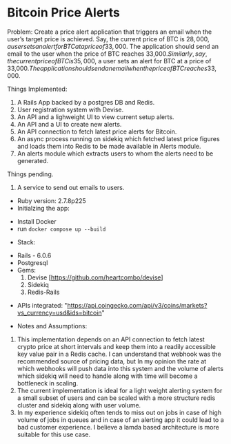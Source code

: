 # Bitcoin Price Alerts

Problem:
Create a price alert application that triggers an email when the user’s target price is
achieved.
Say, the current price of BTC is $28,000, a user sets an alert for BTC at a price of 33,000$.
The application should send an email to the user when the price of BTC reaches 33,000$.
Similarly, say, the current price of BTC is 35,000$, a user sets an alert for BTC at a price of
33,000$. The application should send an email when the price of BTC reaches 33,000$.

Things Implemented:
1. A Rails App backed by a postgres DB and Redis.
1. User registration system with Devise.
2. An API and a lighweight UI to view current setup alerts.
3. An API and a UI to create new alerts.
4. An API connection to fetch latest price alerts for Bitcoin.
5. An async process running on sidekiq which fetched latest price figures
    and loads them into Redis to be made available in Alerts module.
6. An alerts module which extracts users to whom the alerts need to be generated.

Things pending.
1. A service to send out emails to users.

* Ruby version: 2.7.8p225
* Initialzing the app:
 - Install Docker
 - run ```docker compose up --build```

* Stack:
 - Rails - 6.0.6
 - Postgresql
 - Gems: 
   1. Devise [https://github.com/heartcombo/devise]
   2. Sidekiq 
   3. Redis-Rails 

* APIs integrated: "https://api.coingecko.com/api/v3/coins/markets?vs_currency=usd&ids=bitcoin"

* Notes and Assumptions:

1. This implementation depends on an API connection to fetch latest crypto price at short intervals and keep them into a readily accessible key value pair in a Redis cache. I can understand that webhook was the recommended source of pricing data, but In my opinion the rate at which webhooks will push data into this system and the volume of alerts which sidekiq will need to handle along with time will become a bottleneck in scaling.
2. The current implementation is ideal for a light weight alerting system for a small subset of users and can be scaled with a more structure redis cluster and sidekiq along with user volume.
3. In my experience sidekiq often tends to miss out on jobs in case of high volume of jobs in queues and in case of an alerting app it could lead to a bad customer experience. I believe a lamda based architecture is more suitable for this use case.